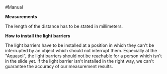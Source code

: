 #Manual

**Measurements**

The length of the distance has to be stated in millimeters.



**How to install the light barriers**

The light barriers have to be installed at a position
in which they can't be interrupted by an object which
should not interrupt them. Especially at the "Aquasol", the
light barriers should not be reachable for a person which isn't in the slide yet. 
If the light barrier isn't installed in the right way,
we can't guarantee the accuracy of our measurement results.